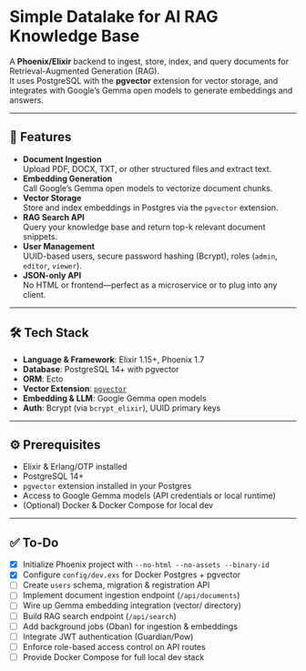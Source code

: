 # Simple Datalake for AI RAG Knowledge Base

A **Phoenix/Elixir** backend to ingest, store, index, and query documents for Retrieval-Augmented Generation (RAG).  
It uses PostgreSQL with the **pgvector** extension for vector storage, and integrates with Google’s Gemma open models to generate embeddings and answers.

---

## 🚀 Features

- **Document Ingestion**  
  Upload PDF, DOCX, TXT, or other structured files and extract text.
- **Embedding Generation**  
  Call Google’s Gemma open models to vectorize document chunks.
- **Vector Storage**  
  Store and index embeddings in Postgres via the `pgvector` extension.
- **RAG Search API**  
  Query your knowledge base and return top-k relevant document snippets.
- **User Management**  
  UUID-based users, secure password hashing (Bcrypt), roles (`admin`, `editor`, `viewer`).
- **JSON-only API**  
  No HTML or frontend—perfect as a microservice or to plug into any client.

---

## 🛠 Tech Stack

- **Language & Framework**: Elixir 1.15+, Phoenix 1.7  
- **Database**: PostgreSQL 14+ with pgvector  
- **ORM**: Ecto  
- **Vector Extension**: [`pgvector`](https://github.com/pgvector/pgvector)  
- **Embedding & LLM**: Google Gemma open models  
- **Auth**: Bcrypt (via `bcrypt_elixir`), UUID primary keys  

---

## ⚙️ Prerequisites

- Elixir & Erlang/OTP installed  
- PostgreSQL 14+  
- `pgvector` extension installed in your Postgres  
- Access to Google Gemma models (API credentials or local runtime)  
- (Optional) Docker & Docker Compose for local dev  

---

## ✅ To-Do

- [x] Initialize Phoenix project with `--no-html --no-assets --binary-id`  
- [x] Configure `config/dev.exs` for Docker Postgres + pgvector  
- [ ] Create `users` schema, migration & registration API  
- [ ] Implement document ingestion endpoint (`/api/documents`)  
- [ ] Wire up Gemma embedding integration (vector/ directory)  
- [ ] Build RAG search endpoint (`/api/search`)  
- [ ] Add background jobs (Oban) for ingestion & embeddings  
- [ ] Integrate JWT authentication (Guardian/Pow)  
- [ ] Enforce role-based access control on API routes  
- [ ] Provide Docker Compose for full local dev stack
